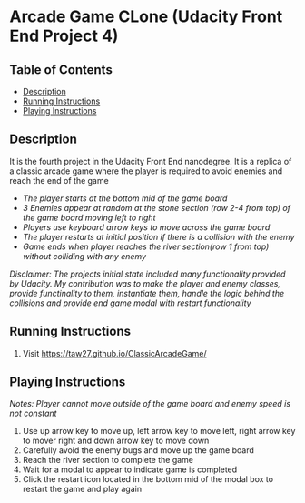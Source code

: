 Arcade Game CLone (Udacity Front End Project 4)
===============================

## Table of Contents

* [Description](#description)
* [Running Instructions](#running-instructions)
* [Playing Instructions](#playing-instructions)

## Description

It is the fourth project in the Udacity Front End nanodegree. It is a replica of a classic arcade game where the player is required to avoid enemies and reach the end of the game

 + _The player starts at the bottom mid of the game board_
 + _3 Enemies appear at random at the stone section (row 2-4 from top) of the game board moving left to right_
 + _Players use keyboard arrow keys to move across the game board_
 + _The player restarts at initial position if there is a collision with the enemy_
 + _Game ends when player reaches the river section(row 1 from top) without colliding with any enemy_

 _Disclaimer: The projects initial state included many functionality provided by Udacity. My contribution was to make the player and enemy classes, provide functinality to them, instantiate them, handle the logic behind the collisions and provide end game modal with restart functionality_

## Running Instructions

1. Visit <https://taw27.github.io/ClassicArcadeGame/>

## Playing Instructions

_Notes: Player cannot move outside of the game board and enemy speed is not constant_

1. Use up arrow key to move up, left arrow key to move left, right arrow key to mover right and down arrow key to move down
2. Carefully avoid the enemy bugs and move up the game board
3. Reach the river section to complete the game
4. Wait for a modal to appear to indicate game is completed
5. Click the restart icon located in the bottom mid of the modal box to restart the game and play again
